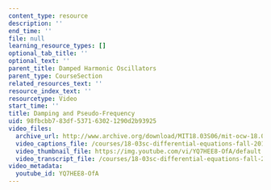 ```yaml
---
content_type: resource
description: ''
end_time: ''
file: null
learning_resource_types: []
optional_tab_title: ''
optional_text: ''
parent_title: Damped Harmonic Oscillators
parent_type: CourseSection
related_resources_text: ''
resource_index_text: ''
resourcetype: Video
start_time: ''
title: Damping and Pseudo-Frequency
uid: 98fbcbb7-83df-5371-6302-1290d2b93925
video_files:
  archive_url: http://www.archive.org/download/MIT18.03S06/mit-ocw-18.03-lec10-03mar2003-220k_512kb.mp4
  video_captions_file: /courses/18-03sc-differential-equations-fall-2011/2478825ffaf75f27b243c5d7356f5d47_YQ7HEE8-OfA.vtt
  video_thumbnail_file: https://img.youtube.com/vi/YQ7HEE8-OfA/default.jpg
  video_transcript_file: /courses/18-03sc-differential-equations-fall-2011/6026dbff01b9d07f2cf06b46abd54f15_YQ7HEE8-OfA.pdf
video_metadata:
  youtube_id: YQ7HEE8-OfA
---
```

